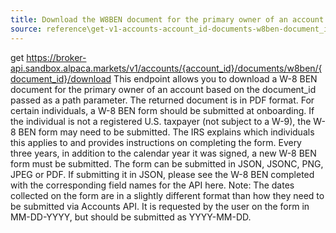 ```yaml
---
title: Download the W8BEN document for the primary owner of an account
source: reference\get-v1-accounts-account_id-documents-w8ben-document_id-download-1.html
---
```


get https://broker-api.sandbox.alpaca.markets/v1/accounts/{account_id}/documents/w8ben/{document_id}/download
This endpoint allows you to download a W-8 BEN document for the primary owner of an account based on the document_id passed as a path parameter. The returned document is in PDF format.
For certain individuals, a W-8 BEN form should be submitted at onboarding. If the individual is not a registered U.S. taxpayer (not subject to a W-9), the W-8 BEN form may need to be submitted. The IRS explains which individuals this applies to and provides instructions on completing the form. Every three years, in addition to the calendar year it was signed, a new W-8 BEN form must be submitted.
The form can be submitted in JSON, JSONC, PNG, JPEG or PDF. If submitting it in JSON, please see the W-8 BEN completed with the corresponding field names for the API here.
Note: The dates collected on the form are in a slightly different format than how they need to be submitted via Accounts API. It is requested by the user on the form in MM-DD-YYYY, but should be submitted as YYYY-MM-DD.
